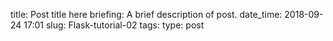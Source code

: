 title: Post title here
briefing: A brief description of post.
date_time: 2018-09-24 17:01
slug: Flask-tutorial-02
tags: 
type: post


